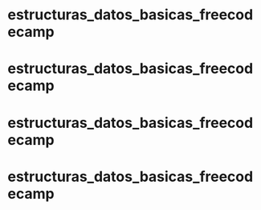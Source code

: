 # estructuras_datos_basicas_freecodecamp
# estructuras_datos_basicas_freecodecamp
# estructuras_datos_basicas_freecodecamp
# estructuras_datos_basicas_freecodecamp
